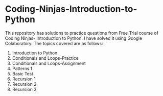 # Coding-Ninjas-Introduction-to-Python
This repository has solutions to practice questions from Free Trial course of Coding Ninjas- Introduction to Python. I have solved it using Google Colaboratory. The topics covered are as follows:
1. Introduction to Python
2. Conditionals and Loops-Practice
3. Conditionals and Loops-Assignment
4. Patterns 1
5. Basic Test
6. Recursion 1
7. Recursion 2
8. Recursion 3
